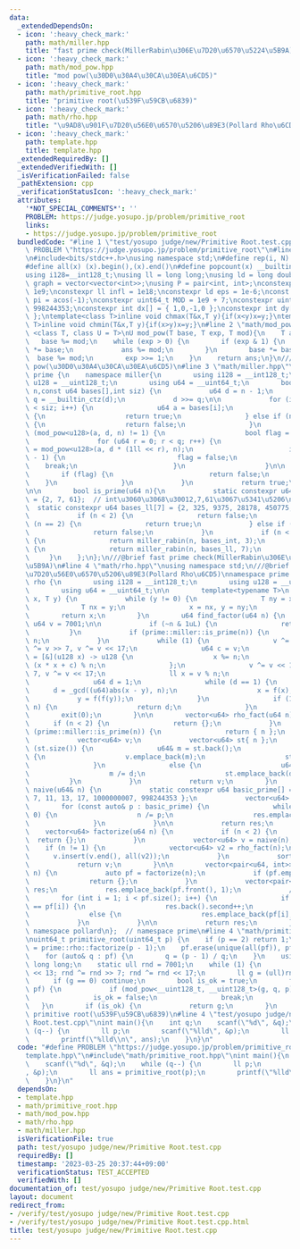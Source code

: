 ```yaml
---
data:
  _extendedDependsOn:
  - icon: ':heavy_check_mark:'
    path: math/miller.hpp
    title: "fast prime check(MillerRabin\u306E\u7D20\u6570\u5224\u5B9A)"
  - icon: ':heavy_check_mark:'
    path: math/mod_pow.hpp
    title: "mod pow(\u30D0\u30A4\u30CA\u30EA\u6CD5)"
  - icon: ':heavy_check_mark:'
    path: math/primitive_root.hpp
    title: "primitive root(\u539F\u59CB\u6839)"
  - icon: ':heavy_check_mark:'
    path: math/rho.hpp
    title: "\u9AD8\u901F\u7D20\u56E0\u6570\u5206\u89E3(Pollard Rho\u6CD5)"
  - icon: ':heavy_check_mark:'
    path: template.hpp
    title: template.hpp
  _extendedRequiredBy: []
  _extendedVerifiedWith: []
  _isVerificationFailed: false
  _pathExtension: cpp
  _verificationStatusIcon: ':heavy_check_mark:'
  attributes:
    '*NOT_SPECIAL_COMMENTS*': ''
    PROBLEM: https://judge.yosupo.jp/problem/primitive_root
    links:
    - https://judge.yosupo.jp/problem/primitive_root
  bundledCode: "#line 1 \"test/yosupo judge/new/Primitive Root.test.cpp\"\n#define\
    \ PROBLEM \"https://judge.yosupo.jp/problem/primitive_root\"\n#line 2 \"template.hpp\"\
    \n#include<bits/stdc++.h>\nusing namespace std;\n#define rep(i, N)  for(int i=0;i<(N);i++)\n\
    #define all(x) (x).begin(),(x).end()\n#define popcount(x) __builtin_popcount(x)\n\
    using i128=__int128_t;\nusing ll = long long;\nusing ld = long double;\nusing\
    \ graph = vector<vector<int>>;\nusing P = pair<int, int>;\nconstexpr int inf =\
    \ 1e9;\nconstexpr ll infl = 1e18;\nconstexpr ld eps = 1e-6;\nconst long double\
    \ pi = acos(-1);\nconstexpr uint64_t MOD = 1e9 + 7;\nconstexpr uint64_t MOD2 =\
    \ 998244353;\nconstexpr int dx[] = { 1,0,-1,0 };\nconstexpr int dy[] = { 0,1,0,-1\
    \ };\ntemplate<class T>inline void chmax(T&x,T y){if(x<y)x=y;}\ntemplate<class\
    \ T>inline void chmin(T&x,T y){if(x>y)x=y;}\n#line 2 \"math/mod_pow.hpp\"\ntemplate\
    \ <class T, class U = T>\nU mod_pow(T base, T exp, T mod){\n    T ans = 1;\n \
    \   base %= mod;\n    while (exp > 0) {\n        if (exp & 1) {\n            ans\
    \ *= base;\n            ans %= mod;\n        }\n        base *= base;\n      \
    \  base %= mod;\n        exp >>= 1;\n    }\n    return ans;\n}\n///@brief mod\
    \ pow(\u30D0\u30A4\u30CA\u30EA\u6CD5)\n#line 3 \"math/miller.hpp\"\nnamespace\
    \ prime {\n    namespace miller{\n        using i128 = __int128_t;\n        using\
    \ u128 = __uint128_t;\n        using u64 = __uint64_t;\n        bool miller_rabin(u64\
    \ n,const u64 bases[],int siz) {\n            u64 d = n - 1;\n            u64\
    \ q = __builtin_ctz(d);\n            d >>= q;\n\n            for (int i = 0; i\
    \ < siz; i++) {\n                u64 a = bases[i];\n                if (a == n)\
    \ {\n                    return true;\n                } else if (n % a == 0)\
    \ {\n                    return false;\n                }\n                if\
    \ (mod_pow<u128>(a, d, n) != 1) {\n                    bool flag = true;\n   \
    \                 for (u64 r = 0; r < q; r++) {\n                        u64 pow\
    \ = mod_pow<u128>(a, d * (1ll << r), n);\n                        if (pow == n\
    \ - 1) {\n                            flag = false;\n                        \
    \    break;\n                        }\n                    }\n\n            \
    \        if (flag) {\n                        return false;\n                \
    \    }\n                }\n            }\n            return true;\n        }\n\
    \n\n        bool is_prime(u64 n){\n            static constexpr u64 bases_int[3]\
    \ = {2, 7, 61};  // int\u3060\u3068\u30012,7,61\u3067\u5341\u5206\n          \
    \  static constexpr u64 bases_ll[7] = {2, 325, 9375, 28178, 450775, 9780504, 1795265022};\n\
    \            if (n < 2) {\n                return false;\n            } else if\
    \ (n == 2) {\n                return true;\n            } else if (~n & 1) {\n\
    \                return false;\n            }\n            if (n < (1ul << 31))\
    \ {\n                return miller_rabin(n, bases_int, 3);\n            } else\
    \ {\n                return miller_rabin(n, bases_ll, 7);\n            }\n   \
    \     }\n    };\n};\n///@brief fast prime check(MillerRabin\u306E\u7D20\u6570\u5224\
    \u5B9A)\n#line 4 \"math/rho.hpp\"\nusing namespace std;\n///@brief \u9AD8\u901F\
    \u7D20\u56E0\u6570\u5206\u89E3(Pollard Rho\u6CD5)\nnamespace prime {\n    namespace\
    \ rho {\n        using i128 = __int128_t;\n        using u128 = __uint128_t;\n\
    \        using u64 = __uint64_t;\n\n        template<typename T>\n        T _gcd(T\
    \ x, T y) {\n            while (y != 0) {\n                T ny = x % y;\n   \
    \             T nx = y;\n                x = nx, y = ny;\n            }\n    \
    \        return x;\n        }\n        u64 find_factor(u64 n) {\n            static\
    \ u64 v = 7001;\n\n            if (~n & 1uL) {\n                return 2;\n  \
    \          }\n            if (prime::miller::is_prime(n)) {\n                return\
    \ n;\n            }\n            while (1) {\n                v ^= v << 13, v\
    \ ^= v >> 7, v ^= v << 17;\n                u64 c = v;\n                auto f\
    \ = [&](u128 x) -> u128 {\n                    x %= n;\n                    return\
    \ (x * x + c) % n;\n                };\n                v ^= v << 13, v ^= v >>\
    \ 7, v ^= v << 17;\n                ll x = v % n;\n                ll y = f(x);\n\
    \                u64 d = 1;\n                while (d == 1) {\n              \
    \      d = _gcd((u64)abs(x - y), n);\n                    x = f(x);\n        \
    \            y = f(f(y));\n                }\n                if (1 < d && d <\
    \ n) {\n                    return d;\n                }\n            }\n    \
    \        exit(0);\n        }\n\n        vector<u64> rho_fact(u64 n) {\n      \
    \      if (n < 2) {\n                return {};\n            }\n            if\
    \ (prime::miller::is_prime(n)) {\n                return { n };\n            }\n\
    \            vector<u64> v;\n            vector<u64> st{ n };\n            while\
    \ (st.size()) {\n                u64& m = st.back();\n                if (prime::miller::is_prime(m))\
    \ {\n                    v.emplace_back(m);\n                    st.pop_back();\n\
    \                }\n                else {\n                    u64 d = find_factor(m);\n\
    \                    m /= d;\n                    st.emplace_back(d);\n      \
    \          }\n            }\n            return v;\n        }\n        vector<u64>\
    \ naive(u64& n) {\n            static constexpr u64 basic_prime[] = { 2, 3, 5,\
    \ 7, 11, 13, 17, 1000000007, 998244353 };\n            vector<u64> res;\n    \
    \        for (const auto& p : basic_prime) {\n                while (n % p ==\
    \ 0) {\n                    n /= p;\n                    res.emplace_back(p);\n\
    \                }\n            }\n\n            return res;\n        }\n    \
    \    vector<u64> factorize(u64 n) {\n            if (n < 2) {\n              \
    \  return {};\n            }\n            vector<u64> v = naive(n);\n        \
    \    if (n != 1) {\n                vector<u64> v2 = rho_fact(n);\n          \
    \      v.insert(v.end(), all(v2));\n            }\n            sort(all(v));\n\
    \            return v;\n        }\n\n        vector<pair<u64, int>> exp_factorize(u64\
    \ n) {\n            auto pf = factorize(n);\n            if (pf.empty()) {\n \
    \               return {};\n            }\n            vector<pair<u64, int>>\
    \ res;\n            res.emplace_back(pf.front(), 1);\n            //rle\n    \
    \        for (int i = 1; i < pf.size(); i++) {\n                if (res.back().first\
    \ == pf[i]) {\n                    res.back().second++;\n                }\n \
    \               else {\n                    res.emplace_back(pf[i], 1);\n    \
    \            }\n            }\n\n            return res;\n        }\n    };  //\
    \ namespace pollard\n};  // namespace prime\n#line 4 \"math/primitive_root.hpp\"\
    \nuint64_t primitive_root(uint64_t p) {\n    if (p == 2) return 1;\n    auto pf\
    \ = prime::rho::factorize(p - 1);\n    pf.erase(unique(all(pf)), pf.end());\n\
    \    for (auto& q : pf) {\n        q = (p - 1) / q;\n    }\n    using ull = unsigned\
    \ long long;\n    static ull rnd = 7001;\n    while (1) {\n        rnd ^= rnd\
    \ << 13; rnd ^= rnd >> 7; rnd ^= rnd << 17;\n        ll g = (ull)rnd % p;\n  \
    \      if (g == 0) continue;\n        bool is_ok = true;\n        for (ll q :\
    \ pf) {\n            if (mod_pow<__uint128_t, __uint128_t>(g, q, p) == 1) {\n\
    \                is_ok = false;\n                break;\n            }\n     \
    \   }\n        if (is_ok) {\n            return g;\n        }\n    }\n}\n\n//@brief\
    \ primitive root(\u539F\u59CB\u6839)\n#line 4 \"test/yosupo judge/new/Primitive\
    \ Root.test.cpp\"\nint main(){\n    int q;\n    scanf(\"%d\", &q);\n    while\
    \ (q--) {\n        ll p;\n        scanf(\"%lld\", &p);\n        ll ans = primitive_root(p);\n\
    \        printf(\"%lld\\n\", ans);\n    }\n}\n"
  code: "#define PROBLEM \"https://judge.yosupo.jp/problem/primitive_root\"\n#include\"\
    template.hpp\"\n#include\"math/primitive_root.hpp\"\nint main(){\n    int q;\n\
    \    scanf(\"%d\", &q);\n    while (q--) {\n        ll p;\n        scanf(\"%lld\"\
    , &p);\n        ll ans = primitive_root(p);\n        printf(\"%lld\\n\", ans);\n\
    \    }\n}\n"
  dependsOn:
  - template.hpp
  - math/primitive_root.hpp
  - math/mod_pow.hpp
  - math/rho.hpp
  - math/miller.hpp
  isVerificationFile: true
  path: test/yosupo judge/new/Primitive Root.test.cpp
  requiredBy: []
  timestamp: '2023-03-25 20:37:44+09:00'
  verificationStatus: TEST_ACCEPTED
  verifiedWith: []
documentation_of: test/yosupo judge/new/Primitive Root.test.cpp
layout: document
redirect_from:
- /verify/test/yosupo judge/new/Primitive Root.test.cpp
- /verify/test/yosupo judge/new/Primitive Root.test.cpp.html
title: test/yosupo judge/new/Primitive Root.test.cpp
---
```

